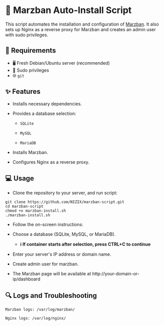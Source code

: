 # 🚀 Marzban Auto-Install Script
This script automates the installation and configuration of [Marzban](https://github.com/Gozargah/Marzban). It also sets up Nginx as a reverse proxy for Marzban and creates an admin user with sudo privileges.

## 🎯 Requirements
- 🖥️ Fresh Debian/Ubuntu server (recommended)
- 🔑 Sudo privileges
- 🌐 `git`

## ✨ Features
- Installs necessary dependencies.

- Provides a database selection:

  - `SQLite`

  - `MySQL`

  - `MariaDB`

- Installs Marzban.

- Configures Nginx as a reverse proxy.

## 💻 Usage
- Clone the repository to your server, and run script:

```
git clone https://github.com/NIZIX/marzban-script.git
cd marzban-script
chmod +x marzban-install.sh
./marzban-install.sh
```
- Follow the on-screen instructions:

- Choose a database (SQLite, MySQL, or MariaDB). 

  - **ℹ️ If container starts after selection, press CTRL+C to continue**

- Enter your server's IP address or domain name.

- Create admin user for marzban.

- The Marzban page will be available at http://your-domain-or-ip/dashboard

## 🔍 Logs and Troubleshooting
`Marzban logs: /var/log/marzban/`

`Nginx logs: /var/log/nginx/`
